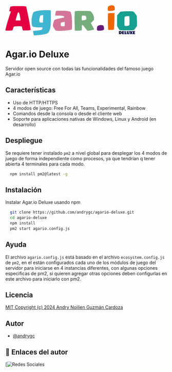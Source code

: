 ![Agar.io Deluxe](https://github.com/andrygc/agario-deluxe/blob/main/logo.png)


# Agar.io Deluxe
Servidor open source con todas las funcionalidades del famoso juego Agar.io


## Características
- Uso de HTTP/HTTPS
- 4 modos de juego: Free For All, Teams, Experimental, Rainbow
- Comandos desde la consola o desde el cliente web
- Soporte para aplicaciones nativas de Windows, Linux y Android (en desarrollo)


## Despliegue
Se requiere tener instalado `pm2` a nivel global para desplegar los 4 modos de juego de forma independiente como procesos, ya que tendrian q tener abierta 4 terminales para cada modo.
```bash
  npm install pm2@latest -g
```


## Instalación
Instalar Agar.io Deluxe usando npm
```bash
  git clone https://github.com/andrygc/agario-deluxe.git
  cd agario-deluxe
  npm install
  pm2 start agario.config.js
```



## Ayuda
El archivo `agario.config.js` está basado en el archivo `ecosystem.config.js` de `pm2`, en el están configurados cada uno de los módulos de juego del servidor para iniciarse en 4 instancias diferentes, con algunas opciones especificas de pm2, si quieren agregar otras opciones deben configurlas en este archivo para iniciarlo con pm2.


## Licencia
[MIT Copyright (c) 2024 Andry Noilien Guzmán Cardoza](https://github.com/andrygc/agario-deluxe/blob/main/LICENSE)


## Autor
- [@andrygc](https://www.github.com/andrygc)


## 🔗 Enlaces del autor
[![Redes Sociales]([https://allmylinks.com/andrynoilien/](https://support.allmylinks.com/hc/theming_assets/01HZPCFE9ZKMT8JR1F07RHX78S))
